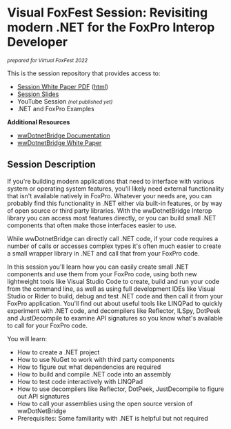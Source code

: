 # Visual FoxFest Session: Revisiting  modern .NET for the FoxPro Interop Developer

<small>*prepared for Virtual FoxFest 2022*</small>

This is the session repository that provides access to:

* [Session White Paper PDF](Documents/Strahl_FoxProDotnet.pdf) ([html](Documents/Markdown/FoxProDotnet.md))
* [Session Slides](Documents/Strahl_FoxProDotNet.pptx)
* YouTube Session <small>*(not published yet)*</small>
* .NET and FoxPro Examples

**Additional Resources** 

* [wwDotnetBridge Documentation](https://webconnection.west-wind.com/docs/_24n1cfw3a.htm)
* [wwDotnetBridge White Paper](https://west-wind.com/presentations/wwdotnetbridge/wwDotnetBridge.pdf)

## Session Description

If you're building modern applications that need to interface with various system or operating system features, you'll likely need external functionality that isn't available natively in FoxPro. Whatever your needs are, you can probably find this functionality in .NET either via built-in features, or by way of open source or third party libraries. With the wwDotnetBridge Interop library you can access most features directly, or you can build small .NET components that often make those interfaces easier to use.

While wwDotnetBridge can directly call .NET code, if your code requires a number of calls or accesses complex types it's often much easier to create a small wrapper library in .NET and call that from your FoxPro code.

In this session you'll learn how you can easily create small .NET components and use them from your FoxPro code, using both new lightweight tools like Visual Studio Code to create, build and run your code from the command line, as well as using full development IDEs like Visual Studio or Rider to build, debug and test .NET code and then call it from your FoxPro application. You'll find out about useful tools like LINQPad to quickly experiment with .NET code, and decompilers like Reflector, ILSpy, DotPeek and JustDecompile to examine API signatures so you know what's available to call for your FoxPro code.

You will learn:

* How to create a .NET project
* How to use NuGet to work with third party components
* How to figure out what dependencies are required
* How to build and compile .NET code into an assembly
* How to test code interactively with LINQPad
* How to use decompilers like Reflector, DotPeek, JustDecompile to figure out API signatures
* How to call your assemblies using the open source version of wwDotNetBridge
* Prerequisites: Some familiarity with .NET is helpful but not required
